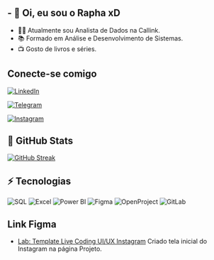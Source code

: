 ## - 👋 Oi, eu sou o Rapha xD
- 👨‍💻 Atualmente sou Analista de Dados na Callink.
- 📚 Formado em Análise e Desenvolvimento de Sistemas.
- 📺 Gosto de livros e séries.

 
 ## Conecte-se comigo
[![LinkedIn](https://img.shields.io/badge/LinkedIn-000?style=for-the-badge&logo=linkedin&logoColor=0E76A8)](https://www.linkedin.com/in/raphasemog/)

[![Telegram](https://img.shields.io/badge/Telegram-000?style=for-the-badge&logo=telegram&logoColor=0E76A8)](https://www.linkedin.com/in/guswateers/)

[![Instagram](https://img.shields.io/badge/Instagram-000?style=for-the-badge&logo=instagram)](https://www.instagram.com/raphasemog/)

## 🎲 GitHub Stats

[![GitHub Streak](https://streak-stats.demolab.com/?user=guswateers&theme=gotham&background=000&border=30A3DC&dates=FFF)](https://github.com/guswateers)


## ⚡ Tecnologias

![SQL](https://img.shields.io/badge/SQL-000?style=for-the-badge&logo=microsoftsqlserver)
![Excel](https://img.shields.io/badge/Excel-000?style=for-the-badge&logo=microsoftexcel)
![Power BI](https://img.shields.io/badge/Power_BI-000?style=for-the-badge&logo=powerbi)
![Figma](https://img.shields.io/badge/Figma-000?style=for-the-badge&logo=figma)
![OpenProject](https://img.shields.io/badge/OpenProject-000?style=for-the-badge&logo=OpenProject)
![GitLab](https://img.shields.io/badge/GitLab-000?style=for-the-badge&logo=GitLab)
## Link Figma

 - [Lab: Template Live Coding UI/UX Instagram](https://www.figma.com/file/vJ3fbYf3ga3t0StsJVVluD/Lab%3A-Template-Live-Coding-UI%2FUX-Instagram?type=design&node-id=0%3A1&mode=design&t=NUHUTRRYE7gRWiRg-1)
 Criado tela inicial do Instagram na página Projeto.